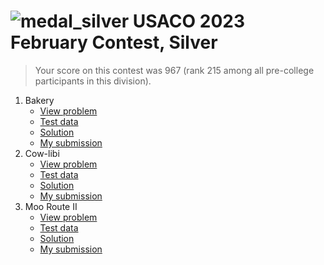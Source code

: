 # ![medal_silver](http://www.usaco.org/current/images/medal_silver.png) USACO 2023 February Contest, Silver

> Your score on this contest was 967 (rank 215 among all pre-college participants in this division).

1. Bakery
   - [View problem](http://www.usaco.org/?page=viewproblem2&cpid=1302)
   - [Test data](http://www.usaco.org/current/data/prob1_silver_feb23.zip)
   - [Solution](http://www.usaco.org/current/data/sol_prob1_silver_feb23.html)
   - [My submission](./prob1.py)
2. Cow-libi
   - [View problem](http://www.usaco.org/?page=viewproblem2&cpid=1303)
   - [Test data](http://www.usaco.org/current/data/prob2_silver_feb23.zip)
   - [Solution](http://www.usaco.org/current/data/sol_prob2_silver_feb23.html)
   - [My submission](./prob2.cpp)
3. Moo Route II
   - [View problem](http://www.usaco.org/?page=viewproblem2&cpid=1304)
   - [Test data](http://www.usaco.org/current/data/prob3_silver_feb23.zip)
   - [Solution](http://www.usaco.org/current/data/sol_prob3_silver_feb23.html)
   - [My submission](./prob3.cpp)
